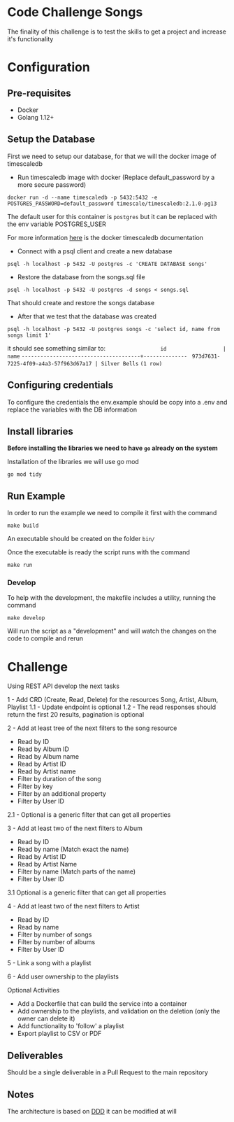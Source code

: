 # Code Challenge Songs

The finality of this challenge is to test the skills to get a project and increase it's functionality

# Configuration

## Pre-requisites

* Docker
* Golang 1.12+


## Setup the Database

First we need to setup our database, for that we will the docker image of timescaledb

* Run timescaledb image with docker (Replace default_password by a more secure password)

`docker run -d --name timescaledb -p 5432:5432 -e POSTGRES_PASSWORD=default_password timescale/timescaledb:2.1.0-pg13`

The default user for this container is `postgres` but it can be replaced with the env variable POSTGRES_USER

For more information [here](https://docs.timescale.com/install/latest/installation-docker/) is the docker timescaledb documentation

* Connect with a psql client and create a new database

`psql -h localhost -p 5432 -U postgres -c 'CREATE DATABASE songs'`

* Restore the database from the songs.sql file

`psql -h localhost -p 5432 -U postgres -d songs < songs.sql`

That should create and restore the songs database

* After that we test that the database was created

`psql -h localhost -p 5432 -U postgres songs -c 'select id, name from songs limit 1'`

it should see something similar to:
`                 id                  |     name`
`--------------------------------------+--------------`
` 973d7631-7225-4f09-a4a3-57f963d67a17 | Silver Bells`
`(1 row)`

## Configuring credentials

To configure the credentials the env.example should be copy into a .env and replace the variables with the DB information

## Install libraries

**Before installing the libraries we need to have `go` already on the system**

Installation of the libraries we will use go mod

`go mod tidy`

## Run Example

In order to run the example we need to compile it first with the command

`make build`

An executable should be created on the folder `bin/`

Once the executable is ready the script runs with the command

`make run`

### Develop

To help with the development, the makefile includes a utility, running the command

`make develop`

Will run the script as a "development" and will watch the changes on the code to compile and rerun

# Challenge

Using REST API develop the next tasks

1 - Add CRD (Create, Read, Delete) for the resources Song, Artist, Album, Playlist
1.1 - Update endpoint is optional
1.2 - The read responses should return the first 20 results, pagination is optional

2 - Add at least tree of the next filters to the song resource
  - Read by ID
  - Read by Album ID
  - Read by Album name
  - Read by Artist ID
  - Read by Artist name
  - Filter by duration of the song
  - Filter by key
  - Filter by an additional property
  - Filter by User ID

2.1 - Optional is a generic filter that can get all properties

3 - Add at least two of the next filters to Album
 - Read by ID
 - Read by name (Match exact the name)
 - Read by Artist ID
 - Read by Artist Name
 - Filter by name (Match parts of the name)
 - Filter by User ID

 3.1 Optional is a generic filter that can get all properties

4 - Add at least two of the next filters to Artist
  - Read by ID
  - Read by name
  - Filter by number of songs
  - Filter by number of albums
  - Filter by User ID

5 - Link a song with a playlist

6 - Add user ownership to the playlists

Optional Activities
- Add a Dockerfile that can build the service into a container
- Add ownership to the playlists, and validation on the deletion (only the owner can delete it)
- Add functionality to 'follow' a playlist
- Export playlist to CSV or PDF

## Deliverables

Should be a single deliverable in a Pull Request to the main repository

## Notes

The architecture is based on [DDD](https://hexaviewtech.com/domain-driven-design-and-the-hexagonal-architecture/) it can be modified at will
